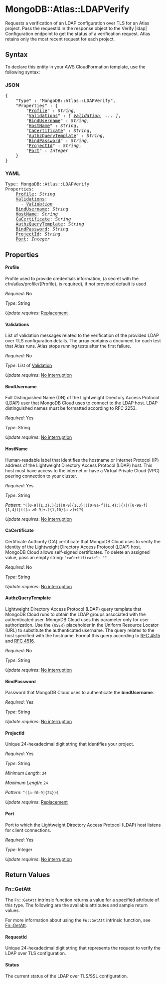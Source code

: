 # MongoDB::Atlas::LDAPVerify

Requests a verification of an LDAP configuration over TLS for an Atlas project. Pass the requestId in the response object to the Verify |ldap| Configuration endpoint to get the status of a verification request. Atlas retains only the most recent request for each project.

## Syntax

To declare this entity in your AWS CloudFormation template, use the following syntax:

### JSON

<pre>
{
    "Type" : "MongoDB::Atlas::LDAPVerify",
    "Properties" : {
        "<a href="#profile" title="Profile">Profile</a>" : <i>String</i>,
        "<a href="#validations" title="Validations">Validations</a>" : <i>[ <a href="validation.md">Validation</a>, ... ]</i>,
        "<a href="#bindusername" title="BindUsername">BindUsername</a>" : <i>String</i>,
        "<a href="#hostname" title="HostName">HostName</a>" : <i>String</i>,
        "<a href="#cacertificate" title="CaCertificate">CaCertificate</a>" : <i>String</i>,
        "<a href="#authzquerytemplate" title="AuthzQueryTemplate">AuthzQueryTemplate</a>" : <i>String</i>,
        "<a href="#bindpassword" title="BindPassword">BindPassword</a>" : <i>String</i>,
        "<a href="#projectid" title="ProjectId">ProjectId</a>" : <i>String</i>,
        "<a href="#port" title="Port">Port</a>" : <i>Integer</i>
    }
}
</pre>

### YAML

<pre>
Type: MongoDB::Atlas::LDAPVerify
Properties:
    <a href="#profile" title="Profile">Profile</a>: <i>String</i>
    <a href="#validations" title="Validations">Validations</a>: <i>
      - <a href="validation.md">Validation</a></i>
    <a href="#bindusername" title="BindUsername">BindUsername</a>: <i>String</i>
    <a href="#hostname" title="HostName">HostName</a>: <i>String</i>
    <a href="#cacertificate" title="CaCertificate">CaCertificate</a>: <i>String</i>
    <a href="#authzquerytemplate" title="AuthzQueryTemplate">AuthzQueryTemplate</a>: <i>String</i>
    <a href="#bindpassword" title="BindPassword">BindPassword</a>: <i>String</i>
    <a href="#projectid" title="ProjectId">ProjectId</a>: <i>String</i>
    <a href="#port" title="Port">Port</a>: <i>Integer</i>
</pre>

## Properties

#### Profile

Profile used to provide credentials information, (a secret with the cfn/atlas/profile/{Profile}, is required), if not provided default is used

_Required_: No

_Type_: String

_Update requires_: [Replacement](https://docs.aws.amazon.com/AWSCloudFormation/latest/UserGuide/using-cfn-updating-stacks-update-behaviors.html#update-replacement)

#### Validations

List of validation messages related to the verification of the provided LDAP over TLS configuration details. The array contains a document for each test that Atlas runs. Atlas stops running tests after the first failure.

_Required_: No

_Type_: List of <a href="validation.md">Validation</a>

_Update requires_: [No interruption](https://docs.aws.amazon.com/AWSCloudFormation/latest/UserGuide/using-cfn-updating-stacks-update-behaviors.html#update-no-interrupt)

#### BindUsername

Full Distinguished Name (DN) of the Lightweight Directory Access Protocol (LDAP) user that MongoDB Cloud uses to connect to the LDAP host. LDAP distinguished names must be formatted according to RFC 2253.

_Required_: Yes

_Type_: String

_Update requires_: [No interruption](https://docs.aws.amazon.com/AWSCloudFormation/latest/UserGuide/using-cfn-updating-stacks-update-behaviors.html#update-no-interrupt)

#### HostName

Human-readable label that identifies the hostname or Internet Protocol (IP) address of the Lightweight Directory Access Protocol (LDAP) host. This host must have access to the internet or have a Virtual Private Cloud (VPC) peering connection to your cluster.

_Required_: Yes

_Type_: String

_Pattern_: <code>^([0-9]{1,3}\.){3}[0-9]{1,3}|([0-9a-f]{1,4}\:){7}([0-9a-f]{1,4})|(([a-z0-9]+\.){1,10}[a-z]+)?$</code>

_Update requires_: [No interruption](https://docs.aws.amazon.com/AWSCloudFormation/latest/UserGuide/using-cfn-updating-stacks-update-behaviors.html#update-no-interrupt)

#### CaCertificate

Certificate Authority (CA) certificate that MongoDB Cloud uses to verify the identity of the Lightweight Directory Access Protocol (LDAP) host. MongoDB Cloud allows self-signed certificates. To delete an assigned value, pass an empty string: `"caCertificate": ""`

_Required_: No

_Type_: String

_Update requires_: [No interruption](https://docs.aws.amazon.com/AWSCloudFormation/latest/UserGuide/using-cfn-updating-stacks-update-behaviors.html#update-no-interrupt)

#### AuthzQueryTemplate

Lightweight Directory Access Protocol (LDAP) query template that MongoDB Cloud runs to obtain the LDAP groups associated with the authenticated user. MongoDB Cloud uses this parameter only for user authorization. Use the `{USER}` placeholder in the Uniform Resource Locator (URL) to substitute the authenticated username. The query relates to the host specified with the hostname. Format this query according to [RFC 4515](https://tools.ietf.org/search/rfc4515) and [RFC 4516](https://datatracker.ietf.org/doc/html/rfc4516).

_Required_: No

_Type_: String

_Update requires_: [No interruption](https://docs.aws.amazon.com/AWSCloudFormation/latest/UserGuide/using-cfn-updating-stacks-update-behaviors.html#update-no-interrupt)

#### BindPassword

Password that MongoDB Cloud uses to authenticate the **bindUsername**.

_Required_: Yes

_Type_: String

_Update requires_: [No interruption](https://docs.aws.amazon.com/AWSCloudFormation/latest/UserGuide/using-cfn-updating-stacks-update-behaviors.html#update-no-interrupt)

#### ProjectId

Unique 24-hexadecimal digit string that identifies your project.

_Required_: Yes

_Type_: String

_Minimum Length_: <code>24</code>

_Maximum Length_: <code>24</code>

_Pattern_: <code>^([a-f0-9]{24})$</code>

_Update requires_: [Replacement](https://docs.aws.amazon.com/AWSCloudFormation/latest/UserGuide/using-cfn-updating-stacks-update-behaviors.html#update-replacement)

#### Port

Port to which the Lightweight Directory Access Protocol (LDAP) host listens for client connections.

_Required_: Yes

_Type_: Integer

_Update requires_: [No interruption](https://docs.aws.amazon.com/AWSCloudFormation/latest/UserGuide/using-cfn-updating-stacks-update-behaviors.html#update-no-interrupt)

## Return Values

### Fn::GetAtt

The `Fn::GetAtt` intrinsic function returns a value for a specified attribute of this type. The following are the available attributes and sample return values.

For more information about using the `Fn::GetAtt` intrinsic function, see [Fn::GetAtt](https://docs.aws.amazon.com/AWSCloudFormation/latest/UserGuide/intrinsic-function-reference-getatt.html).

#### RequestId

Unique 24-hexadecimal digit string that represents the request to verify the LDAP over TLS configuration.

#### Status

The current status of the LDAP over TLS/SSL configuration.


